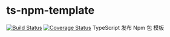 # ts-npm-template

[![Build Status](https://travis-ci.org/MrHzq/ts-npm-template.svg?branch=master)](https://travis-ci.org/MrHzq/ts-npm-template) [![Coverage Status](https://coveralls.io/repos/github/MrHzq/ts-npm-template/badge.svg?branch=master)](https://coveralls.io/github/MrHzq/ts-npm-template?branch=master)
TypeScript 发布 Npm 包 模板
